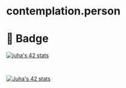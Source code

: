 # contemplation.person
# 🎫 Badge

[![juha's 42 stats](https://badge42.vercel.app/api/v2/clc7hy3na00630fmjsdgnup5i/stats?cursusId=21&coalitionId=87)](https://github.com/contemplation-person)

<br>

[![Juha's 42 stats](https://badge.mediaplus.ma/darkblue/Juha?1337Badge=off&UM6P=off)](https://profile.intra.42.fr/users/juha)
